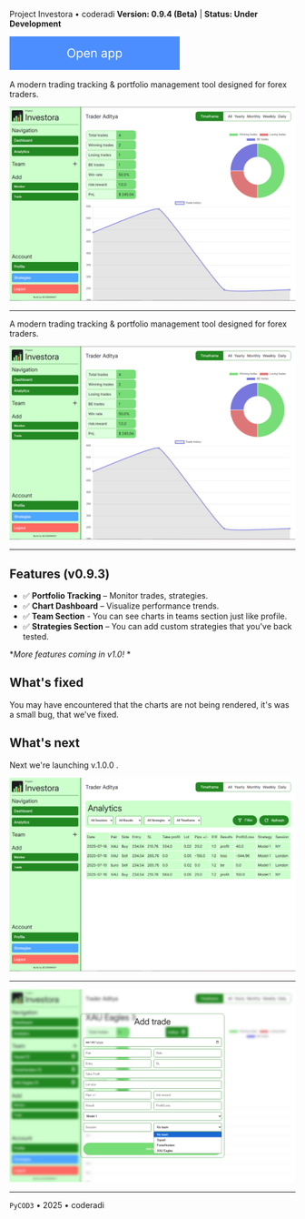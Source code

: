 Project Investora &bull; coderadi
**Version: 0.9.4 (Beta)** | **Status: Under Development**

[![Open app](docs/open-btn.png)](https://project-investora.onrender.com)

A modern trading tracking & portfolio management tool designed for forex traders.

![Dashboard Screenshot](docs/dash.png)

---

A modern trading tracking & portfolio management tool designed for forex traders.

![Dashboard Screenshot](docs/dash.png)

---

## Features (v0.9.3)
- ✅ **Portfolio Tracking** – Monitor trades, strategies.
- ✅ **Chart Dashboard** – Visualize performance trends.
- ✅ **Team Section** - You can see charts in teams section just like profile.
- ✅ **Strategies Section** – You can add custom strategies that you've back tested.

**More features coming in v1.0!* *

## What's fixed
You may have encountered that the charts are not being rendered, it's was a small bug, that we've fixed.

## What's next
Next we're launching v.1.0.0 .

![Analytics Page](docs/analytics.png)

--- 

![Add Trade page](docs/updated-team.png)

---

`PyCOD3` &bull; 2025 &bull; coderadi
